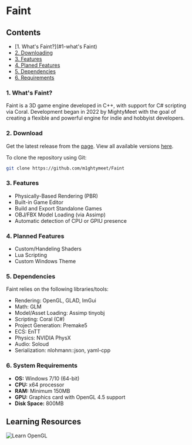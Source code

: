 # Faint

## Contents
- [1. What's Faint?](#1-what's Faint)
- [2. Downloading](#2-download)
- [3. Features](#3-introduction)
- [4. Planed Features](#4-planned-features)
- [5. Dependencies](#5-dependencies)
- [6. Requirements](#6-system-requirements)

### 1. What's Faint?
Faint is a 3D game engine developed in C++, with support for C# scripting via Coral.
Development began in 2022 by MightyMeet with the goal of creating a flexible and powerful engine for indie and hobbyist developers.

### 2. Download
Get the latest release from the [page](https://github.com/m1ghtymeet).
View all available versions [here](https://github.com/m1ghtymeet/releases).

To clone the repository using Git:
```bash
git clone https://github.com/m1ghtymeet/Faint
```

### 3. Features
- Physically-Based Rendering (PBR)
- Built-in Game Editor
- Build and Export Standalone Games
- OBJ/FBX Model Loading (via Assimp)
- Automatic detection of CPU or GPIU presence

### 4. Planned Features
- Custom/Handeling Shaders
- Lua Scripting
- Custom Windows Theme

### 5. Dependencies
Faint relies on the following libraries/tools:
- Rendering: OpenGL, GLAD, ImGui
- Math: GLM
- Model/Asset Loading: Assimp tinyobj
- Scripting: Coral (C#)
- Project Generation: Premake5
- ECS: EnTT
- Physics: NVIDIA PhysX
- Audio: Soloud
- Serialization: nlohmann::json, yaml-cpp

### 6. System Requirements
- **OS:** Windows 7/10 (64-bit)
- **CPU:** x64 processor
- **RAM:** Minimum 150MB
- **GPU:** Graphics card with OpenGL 4.5 support
- **Disk Space:** 800MB

## Learning Resources
![Learn OpenGL](https://learnopengl.com/)